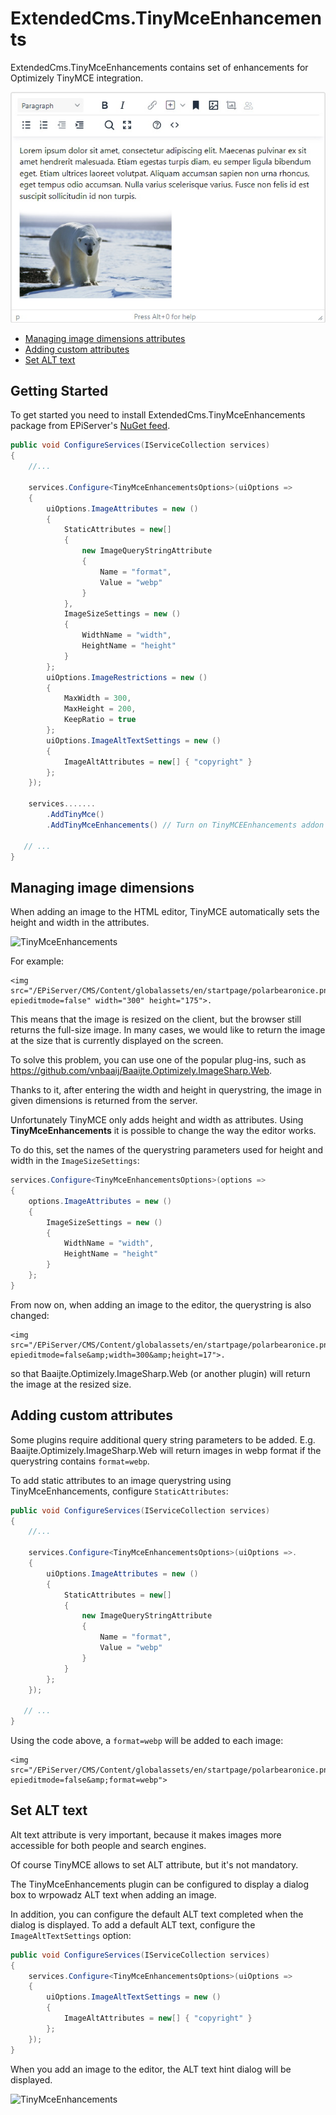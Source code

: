 # ExtendedCms.TinyMceEnhancements

ExtendedCms.TinyMceEnhancements contains set of enhancements for Optimizely TinyMCE integration.

![TinyMceEnhancements](documentation/assets/TinyMceEnhancements.jpg "TinyMceEnhancements")


* [Managing image dimensions attributes](#managing-image-dimensions)
* [Adding custom attributes](#adding-custom-attributes)
* [Set ALT text](#set-alt-text)

## Getting Started

To get started you need to install ExtendedCms.TinyMceEnhancements package from EPiServer's [NuGet feed](https://nuget.episerver.com/).

```csharp
public void ConfigureServices(IServiceCollection services)
{
    //...

    services.Configure<TinyMceEnhancementsOptions>(uiOptions =>
    {
        uiOptions.ImageAttributes = new ()
        {
            StaticAttributes = new[]
            {
                new ImageQueryStringAttribute
                {
                    Name = "format",
                    Value = "webp"
                }
            },
            ImageSizeSettings = new ()
            {
                WidthName = "width",
                HeightName = "height"
            }
        };
        uiOptions.ImageRestrictions = new ()
        {
            MaxWidth = 300,
            MaxHeight = 200,
            KeepRatio = true
        };
        uiOptions.ImageAltTextSettings = new ()
        {
            ImageAltAttributes = new[] { "copyright" }
        };
    });
    
    services.......
        .AddTinyMce()
        .AddTinyMceEnhancements() // Turn on TinyMCEEnhancements addon

   // ...
}
````

## Managing image dimensions

When adding an image to the HTML editor, TinyMCE automatically sets the height and width in the attributes.

![TinyMceEnhancements](documentation/assets/TinyMceEnhancements_set_size.jpg "TinyMceEnhancements")

For example:
````
<img src="/EPiServer/CMS/Content/globalassets/en/startpage/polarbearonice.png,,128?epieditmode=false" width="300" height="175">.
````

This means that the image is resized on the client, but the browser still returns the full-size image. In many cases, we would like to return the image at the size that is currently displayed on the screen.

To solve this problem, you can use one of the popular plug-ins, such as https://github.com/vnbaaij/Baaijte.Optimizely.ImageSharp.Web.

Thanks to it, after entering the width and height in querystring, the image in given dimensions is returned from the server.

Unfortunately TinyMCE only adds height and width as attributes. Using **TinyMceEnhancements** it is possible to change the way the editor works.

To do this, set the names of the querystring parameters used for height and width in the `ImageSizeSettings`:

````csharp
services.Configure<TinyMceEnhancementsOptions>(options =>
{
    options.ImageAttributes = new ()
    {
        ImageSizeSettings = new ()
        {
            WidthName = "width",
            HeightName = "height"
        }
    };
}
````

From now on, when adding an image to the editor, the querystring is also changed:

````
<img src="/EPiServer/CMS/Content/globalassets/en/startpage/polarbearonice.png,,128?epieditmode=false&amp;width=300&amp;height=17">.
````

so that Baaijte.Optimizely.ImageSharp.Web (or another plugin) will return the image at the resized size.

## Adding custom attributes

Some plugins require additional query string parameters to be added. E.g. Baaijte.Optimizely.ImageSharp.Web will return images in webp format if the querystring contains `format=webp`.

To add static attributes to an image querystring using TinyMceEnhancements, configure `StaticAttributes`:


````csharp
public void ConfigureServices(IServiceCollection services)
{
    //...

    services.Configure<TinyMceEnhancementsOptions>(uiOptions =>.
    {
        uiOptions.ImageAttributes = new ()
        {
            StaticAttributes = new[]
            {
                new ImageQueryStringAttribute
                {
                    Name = "format",
                    Value = "webp"
                }
            }
        };
    });

   // ...
}
````

Using the code above, a `format=webp` will be added to each image:

````
<img src="/EPiServer/CMS/Content/globalassets/en/startpage/polarbearonice.png,,128?epieditmode=false&amp;format=webp">
````

## Set ALT text

Alt text attribute is very important, because it makes images more accessible for both people and search engines.

Of course TinyMCE allows to set ALT attribute, but it's not mandatory.

The TinyMceEnhancements plugin can be configured to display a dialog box to wrpowadz ALT text when adding an image.

In addition, you can configure the default ALT text completed when the dialog is displayed. To add a default ALT text, configure the `ImageAltTextSettings` option:

````csharp
public void ConfigureServices(IServiceCollection services)
{
    services.Configure<TinyMceEnhancementsOptions>(uiOptions =>
    {
        uiOptions.ImageAltTextSettings = new ()
        {
            ImageAltAttributes = new[] { "copyright" }
        };
    });
}
````

When you add an image to the editor, the ALT text hint dialog will be displayed.

![TinyMceEnhancements](documentation/assets/TinyMceEnhancements_set_alt_text.jpg "TinyMceEnhancements")
